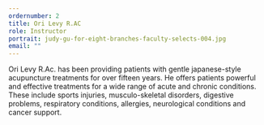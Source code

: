 ```yaml
---
ordernumber: 2
title: Ori Levy R.AC
role: Instructor
portrait: judy-gu-for-eight-branches-faculty-selects-004.jpg
email: ""
---
```

Ori Levy R.Ac. has been providing patients with gentle japanese-style acupuncture treatments for over fifteen years. He offers patients powerful and effective treatments for a wide range of acute and chronic conditions. These include sports injuries, musculo-skeletal disorders, digestive problems, respiratory conditions, allergies, neurological conditions and cancer support.